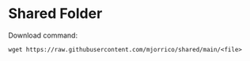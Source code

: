 # Shared Folder

Download command:

    wget https://raw.githubusercontent.com/mjorrico/shared/main/<file>

